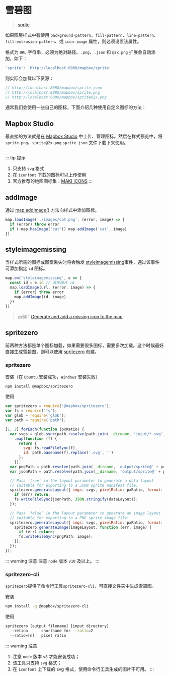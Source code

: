 # 雪碧图
> [sprite](https://docs.mapbox.com/mapbox-gl-js/style-spec/sprite/)

如果图层样式中有使用 `background-pattern`、`fill-pattern`、`line-pattern`、`fill-extrusion-pattern`、或 `icon-image` 属性，则必须设置该属性。

格式为 `URL` 字符串，必须为绝对路径。`.png`、`.json` 和 `@2x.png` 扩展会自动添加，如下：
``` js
'sprite': 'http://localhost:8080/mapbox/sprite'
```
则实际会加载以下资源：
``` js
// http://localhost:8080/mapbox/sprite.json
// http://localhost:8080/mapbox/sprite.png
// http://localhost:8080/mapbox/sprite@2x.png 
```

通常我们会使用一些自己的图标，下面介绍几种使用自定义图标的方法：

## Mapbox Studio
最直接的方法就是在 [Mapbox Studio](https://studio.mapbox.com/) 中上传、管理图标。然后在样式预览中，将 `sprite.png`、`sprite@2x.png` `sprite.json` 文件下载下来使用。
<div align="center">
  <img :src="$withBase('/assets/images/sprite1.png')" width="420" />
  <img :src="$withBase('/assets/images/sprite2.png')" width="420" />
</div>

::: tip 提示
1. 只支持 `svg` 格式
2. 在 `iconfont` 下载的图标可以上传使用
3. 官方推荐的地图图标集：[MAKI ICONS](https://labs.mapbox.com/maki-icons/)
:::

## addImage
通过 [map.addImage()](https://docs.mapbox.com/mapbox-gl-js/api/#map#addimage) 方法向样式中添加图标。
``` js
map.loadImage('./images/cat.png', (error, image) => {
  if (error) throw error
  if (!map.hasImage('cat')) map.addImage('cat', image)
})
```
## styleimagemissing
当样式所需的图标或图案丢失时将会触发 [styleimagemissing](https://docs.mapbox.com/mapbox-gl-js/api/#map.event:styleimagemissing)事件，通过该事件可添加指定 `id` 图标。

``` js
map.on('styleimagemissing', e => {
  const id = e.id // 丢失图片 id
  map.loadImage(url, (error, image) => {
    if (error) throw error
    map.addImage(id, image)
  })
})
```

> 示例：[Generate and add a missing icon to the map](https://docs.mapbox.com/mapbox-gl-js/example/add-image-missing-generated/)

## spritezero
前两种方法都是单个图标加载，如果需要很多图标，需要多次加载。这个时候最好直接生成雪碧图，则可以使用 [spritezero](https://github.com/mapbox/spritezero) 创建。

### spritezero
安装（在 `Ubuntu` 安装成功，`Windows` 安装失败）
``` bash
npm install @mapbox/spritezero
```

使用

``` js
var spritezero = require('@mapbox/spritezero');
var fs = require('fs');
var glob = require('glob');
var path = require('path');

[1, 2].forEach(function (pxRatio) {
  var svgs = glob.sync(path.resolve(path.join(__dirname, 'input/*.svg')))
    .map(function (f) {
      return {
        svg: fs.readFileSync(f),
        id: path.basename(f).replace('.svg', '')
      };
    });
  var pngPath = path.resolve(path.join(__dirname, 'output/sprite@' + pxRatio + '.png'));
  var jsonPath = path.resolve(path.join(__dirname, 'output/sprite@' + pxRatio + '.json'));

  // Pass `true` in the layout parameter to generate a data layout
  // suitable for exporting to a JSON sprite manifest file.
  spritezero.generateLayout({ imgs: svgs, pixelRatio: pxRatio, format: true }, function (err, dataLayout) {
    if (err) return;
    fs.writeFileSync(jsonPath, JSON.stringify(dataLayout));
  });

  // Pass `false` in the layout parameter to generate an image layout
  // suitable for exporting to a PNG sprite image file.
  spritezero.generateLayout({ imgs: svgs, pixelRatio: pxRatio, format: false }, function (err, imageLayout) {
    spritezero.generateImage(imageLayout, function (err, image) {
      if (err) return;
      fs.writeFileSync(pngPath, image);
    });
  });
});
```

::: warning 注意
注意 `node` 版本 `v10` 及以上。
:::

### spritezero-cli
`spritezero`提供了命令行工具`spritezero-cli`，可直接文件夹中生成雪碧图。

安装
``` bash
npm install -g @mapbox/spritezero-cli
```

使用
``` bash
spritezero [output filename] [input directory]
  --retina      shorthand for --ratio=2
  --ratio=[n]   pixel ratio
```

::: warning 注意
1. 注意 `node` 版本 `v8` 才能安装成功；
2. 该工具只支持 `svg` 格式；
3. 在 `iconfont` 上下载的 svg 格式，使用命令行工具生成的图片不可用。
:::
